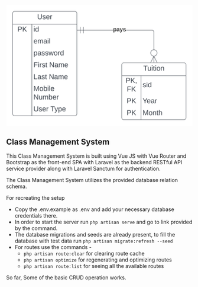 <div style="display: flex; align-items: center; justify-content: center">
        <img src="database_schema.svg" width="512" alt="Database Schema">
    </a>
</div>



## Class Management System

This Class Management System is built using Vue JS with Vue Router and Bootstrap
as the front-end SPA with Laravel as the backend RESTful API service provider along 
with Laravel Sanctum for authentication.

The Class Management System utilizes the provided database relation schema.


For recreating the setup
* Copy the .env.example as .env and add your necessary database credentials there.
* In order to start the server run `php artisan serve` and go to link provided by the command.
* The database migrations and seeds are already present, to fill the database with test data run `php artisan migrate:refresh --seed`
* For routes use the commands -
  * `php artisan route:clear` for clearing route cache
  * `php artisan optimize` for regenerating and optimizing routes
  * `php artisan route:list` for seeing all the available routes


So far,
Some of the basic CRUD operation works.


